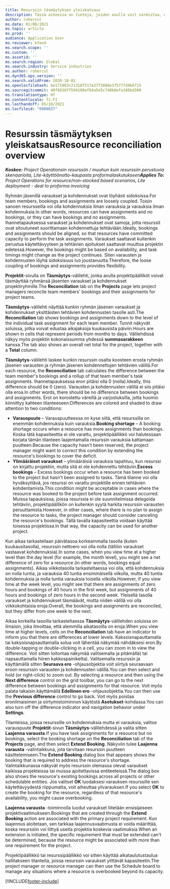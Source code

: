 ```yaml
---
title: Resurssin täsmäytyksen yleiskatsaus
description: Tässä aiheessa on tietoja, joiden avulla voit varmistaa, että projektien resurssivaraukset ja kohdennukset ovat linjassa.
author: ruhercul
ms.date: 01/08/2021
ms.topic: article
ms.prod: ''
audience: Application User
ms.reviewer: kfend
ms.search.scope: ''
ms.custom: ''
ms.assetid: ''
ms.search.region: Global
ms.search.industry: Service industries
ms.author: ruhercul
ms.dyn365.ops.version: ''
ms.search.validFrom: 2020-10-01
ms.openlocfilehash: be171063c21318f517a37f3088e3f577fd4b6715
ms.sourcegitcommit: 40f68387f594180af64a5e5c748b6efa188bd300
ms.translationtype: HT
ms.contentlocale: fi-FI
ms.lasthandoff: 05/10/2021
ms.locfileid: "6000837"
---
```

# <a name="resource-reconciliation-overview"></a><span data-ttu-id="e3888-103">Resurssin täsmäytyksen yleiskatsaus</span><span class="sxs-lookup"><span data-stu-id="e3888-103">Resource reconciliation overview</span></span>

<span data-ttu-id="e3888-104">_**Koskee:** Project Operationsin resurssiin / muuhun kuin resurssiin perustuvia skenaarioita, Lite-käyttöönotto-kaupasta proformalaskutukseen_</span><span class="sxs-lookup"><span data-stu-id="e3888-104">_**Applies To:** Project Operations for resource/non-stocked based scenarios, Lite deployment - deal to proforma invoicing_</span></span>

<span data-ttu-id="e3888-105">Ryhmän jäsenillä varaukset ja kohdennukset ovat löyhästi sidoksissa.</span><span class="sxs-lookup"><span data-stu-id="e3888-105">For team members, bookings and assignments are loosely coupled.</span></span> <span data-ttu-id="e3888-106">Toisin sanoen resursseilla voi olla kohdennuksia ilman varauksia ja varauksia ilman kohdennuksia.</span><span class="sxs-lookup"><span data-stu-id="e3888-106">In other words, resources can have assignments and no bookings, or they can have bookings and no assignments.</span></span> <span data-ttu-id="e3888-107">Ihannetapauksessa varaukset ja kohdennukset ovat samoja, jotta resurssit ovat sitoutuneet suorittamaan kohdennettuja tehtäviään.</span><span class="sxs-lookup"><span data-stu-id="e3888-107">Ideally, bookings and assignments should be aligned, so that resources have committed capacity to perform the task assignments.</span></span> <span data-ttu-id="e3888-108">Varaukset saattavat kuitenkin perustua käytettävyyteen ja tehtävien ajoitukset saattavat muuttua projektin edetessä.</span><span class="sxs-lookup"><span data-stu-id="e3888-108">However, the bookings might be based on availability, and task timings might change as the project continues.</span></span> <span data-ttu-id="e3888-109">Siten varausten ja kohdennusten löyhä sidoksisuus luo joustavuutta.</span><span class="sxs-lookup"><span data-stu-id="e3888-109">Therefore, the loose coupling of bookings and assignments provides flexibility.</span></span>

<span data-ttu-id="e3888-110">**Projektit**-sivulla on **Täsmäytys**-välilehti, jonka avulla projektipäälliköt voivat täsmäyttää ryhmänsä jäsenten varaukset ja kohdennukset projektiryhmille.</span><span class="sxs-lookup"><span data-stu-id="e3888-110">The **Reconciliation** tab on the **Projects** page lets project managers reconcile team members' bookings and their assignments for project teams.</span></span>

<span data-ttu-id="e3888-111">**Täsmäytys**-välilehti näyttää kunkin ryhmän jäsenen varaukset ja kohdennukset yksittäisten tehtävien kohdennusten tasolle asti.</span><span class="sxs-lookup"><span data-stu-id="e3888-111">The **Reconciliation** tab shows bookings and assignments down to the level of the individual task assignment for each team member.</span></span> <span data-ttu-id="e3888-112">Tunnit näkyvät soluissa, jotka voivat edustaa aikajaksoja kuukausista päiviin.</span><span class="sxs-lookup"><span data-stu-id="e3888-112">Hours are shown in cells that represent periods from months to days.</span></span> <span data-ttu-id="e3888-113">Välilehdissä näkyy myös projektin kokonaissumma yhdessä **summasarakkeen** kanssa.</span><span class="sxs-lookup"><span data-stu-id="e3888-113">The tab also shows an overall net total for the project, together with a **Total** column.</span></span>

<span data-ttu-id="e3888-114">**Täsmäytys**-välilehti laskee kunkin resurssin osalta koosteen erosta ryhmän jäsenen varausten ja ryhmän jäsenen kohdennettujen tehtävien välillä.</span><span class="sxs-lookup"><span data-stu-id="e3888-114">For each resource, the **Reconciliation** tab calculates the difference between the team member's bookings and a rollup of that team member's task assignments.</span></span> <span data-ttu-id="e3888-115">Ihannetapauksessa eron pitäisi olla 0 (nolla).</span><span class="sxs-lookup"><span data-stu-id="e3888-115">Ideally, this difference should be 0 (zero).</span></span> <span data-ttu-id="e3888-116">Varausten ja kohdennusten välillä ei siis pitäisi olla eroa.</span><span class="sxs-lookup"><span data-stu-id="e3888-116">In other words, there should be no difference between bookings and assignments.</span></span> <span data-ttu-id="e3888-117">Erot on korostettu väreillä ja varjostuksilla, jotta huomio kiinnittyy kahteen tilanteeseen:</span><span class="sxs-lookup"><span data-stu-id="e3888-117">Differences are colored and shaded to draw attention to two conditions:</span></span>

- <span data-ttu-id="e3888-118">**Varauspuute** – Varauspuutteessa on kyse siitä, että resurssilla on enemmän kohdennuksia kuin varauksia.</span><span class="sxs-lookup"><span data-stu-id="e3888-118">**Booking shortage** – A booking shortage occurs when a resource has more assignments than bookings.</span></span> <span data-ttu-id="e3888-119">Koska tätä kapasiteettia ei ole varattu, projektipäällikkö voi halutessaan korjata tämän tilanteen laajentamalla resurssin varauksia kattamaan puutteen.</span><span class="sxs-lookup"><span data-stu-id="e3888-119">Because the capacity hasn't been reserved, the project manager might want to correct this condition by extending the resource's bookings to cover the deficit.</span></span>
- <span data-ttu-id="e3888-120">**Ylimääräiset varaukset** – ylimääräisiä varauksia tapahtuu, kun resurssi on kirjattu projektiin, mutta sitä ei ole kohdennettu tehtäviin.</span><span class="sxs-lookup"><span data-stu-id="e3888-120">**Excess bookings** – Excess bookings occur when a resource has been booked to the project but hasn't been assigned to tasks.</span></span> <span data-ttu-id="e3888-121">Tämä tilanne voi olla hyväksyttävä, jos resurssi on varattu projektille ennen tehtävien kohdentamista.</span><span class="sxs-lookup"><span data-stu-id="e3888-121">This condition might be acceptable in cases where the resource was booked to the project before task assignment occurred.</span></span> <span data-ttu-id="e3888-122">Muissa tapauksissa, joissa resurssia ei ole suunnitelmissa delegoida tehtäviin, projektipäällikön on kuitenkin syytä harkita resurssin varausten peruuttamista.</span><span class="sxs-lookup"><span data-stu-id="e3888-122">However, in other cases, where there is no plan to assign the resource to tasks, the project manager should consider canceling the resource's bookings.</span></span> <span data-ttu-id="e3888-123">Tällä tavalla kapasiteettia voidaan käyttää toisessa projektissa.</span><span class="sxs-lookup"><span data-stu-id="e3888-123">In that way, the capacity can be used for another project.</span></span>

<span data-ttu-id="e3888-124">Kun aikaa tarkastellaan päivätasoa korkeammalla tasolla (kuten kuukausitasolla), resurssin nettoero voi olla nolla (tällöin varaukset vastaavat kohdennuksia).</span><span class="sxs-lookup"><span data-stu-id="e3888-124">In some cases, when you view time at a higher level than the day level (for example, the month level), you might see a net difference of zero for a resource (in other words, bookings equal assignments).</span></span> <span data-ttu-id="e3888-125">Aikaa viikkotasolla tarkasteltaessa voi olla, että kohdennuksia on nolla tuntia, ja varauksia 40 tuntia ensimmäisellä viikolla, mutta 40 tuntia kohdennuksia ja nolla tuntia varauksia toisella viikolla.</span><span class="sxs-lookup"><span data-stu-id="e3888-125">However, if you view time at the week level, you might see that there are assignments of zero hours and bookings of 40 hours in the first week, but assignments of 40 hours and bookings of zero hours in the second week.</span></span> <span data-ttu-id="e3888-126">Yleisellä tasolla varaukset ja kohdennukset täsmäävät, mutta niiden välillä voi olla viikkokohtaisia eroja.</span><span class="sxs-lookup"><span data-stu-id="e3888-126">Overall, the bookings and assignments are reconciled, but they differ from one week to the next.</span></span>

<span data-ttu-id="e3888-127">Aikaa korkeilla tasoilla tarkasteltaessa **Täsmäytys**-välilehden soluissa on ilmaisin, joka ilmoittaa, että alemmilla aikatasoilla on eroja.</span><span class="sxs-lookup"><span data-stu-id="e3888-127">When you view time at higher levels, cells on the **Reconciliation** tab have an indicator to inform you that there are differences at lower levels.</span></span> <span data-ttu-id="e3888-128">Kaksoisnapauttamalla tai kaksoisnapsauttamalla solua voit lähentää näkymää nähdäksesi eron.</span><span class="sxs-lookup"><span data-stu-id="e3888-128">By double-tapping or double-clicking in a cell, you can zoom in to view the difference.</span></span> <span data-ttu-id="e3888-129">Voit sitten loitontaa näkymää valitsemalla ja pitämällä( tai napsauttamalla hiiren kakkospainiketta). Valitsemalla resurssin ja käyttämällä sitten **Seuraava ero** -ohjausobjektia voit siirtyä seuraavaan eroon resurssin varausten ja kohdennusten välillä.</span><span class="sxs-lookup"><span data-stu-id="e3888-129">You can then select and hold (or right-click) to zoom out. By selecting a resource and then using the **Next difference** control on the grid toolbar, you can go to the next difference between bookings and assignments for that resource.</span></span> <span data-ttu-id="e3888-130">Voit myös palata takaisin käyttämällä **Edellinen ero** -ohjausobjektia.</span><span class="sxs-lookup"><span data-stu-id="e3888-130">You can then use the **Previous difference** control to go back.</span></span> <span data-ttu-id="e3888-131">Voit myös poistaa eronilmaisimen ja siirtymistoiminnon käytöstä **Asetukset**-kohdassa.</span><span class="sxs-lookup"><span data-stu-id="e3888-131">You can also turn off the difference indicator and navigation behavior under **Settings**.</span></span>

<span data-ttu-id="e3888-132">Tilanteissa, joissa resurssille on kohdennuksia mutta ei varauksia, valitse varauspuute **Projektit**-sivun **Täsmäytys**-välilehdessä ja valita sitten **Laajenna varausta**.</span><span class="sxs-lookup"><span data-stu-id="e3888-132">If you have task assignments for a resource but no bookings, select the booking shortage on the **Reconciliation** tab of the **Projects** page, and then select **Extend Booking**.</span></span> <span data-ttu-id="e3888-133">Näkyviin tulee **Laajenna varausta** -valintaikkuna, jota tarvitaan resurssin puutteen käsittelemiseen.</span><span class="sxs-lookup"><span data-stu-id="e3888-133">The **Extend Booking** dialog box that appears shows the booking that is required to address the resource's shortage.</span></span> <span data-ttu-id="e3888-134">Valintaikkunassa näkyvät myös resurssin olemassa olevat varaukset kaikissa projekteissa tai muissa ajoitettavissa entiteeteissä.</span><span class="sxs-lookup"><span data-stu-id="e3888-134">The dialog box also shows the resource's existing bookings across all projects or other schedulable entities.</span></span> <span data-ttu-id="e3888-135">Jos valitset **OK** luodaksesi varauksen resurssille sen käytettävyydestä riippumatta, voit aiheuttaa ylivarauksen.</span><span class="sxs-lookup"><span data-stu-id="e3888-135">If you select **OK** to create the booking for the resource, regardless of that resource's availability, you might cause overbooking.</span></span>

<span data-ttu-id="e3888-136">**Laajenna varausta** -toiminnolla luodut varaukset liitetään ensisijaiseen projektivaatimukseen.</span><span class="sxs-lookup"><span data-stu-id="e3888-136">Bookings that are created through the **Extend Booking** action are associated with the primary project requirement.</span></span> <span data-ttu-id="e3888-137">Kun laajennus aloitetaan, sen tarkkaa laajennusvaatimusta ei voida määrittää, koska resurssiin voi liittyä useita projektia koskevia vaatimuksia.</span><span class="sxs-lookup"><span data-stu-id="e3888-137">When an extension is initiated, the specific requirement that must be extended can't be determined, because the resource might be associated with more than one requirement for the project.</span></span>

<span data-ttu-id="e3888-138">Projektipäällikkö tai resurssipäällikkö voi sitten käyttää aikataulutustaulua hallitakseen tilanteita, joissa resurssin varaukset ylittävät kapasiteetin.</span><span class="sxs-lookup"><span data-stu-id="e3888-138">The project manager or resource manager can then use the Schedule board to manage any situations where a resource is overbooked beyond its capacity.</span></span>


[!INCLUDE[footer-include](../includes/footer-banner.md)]